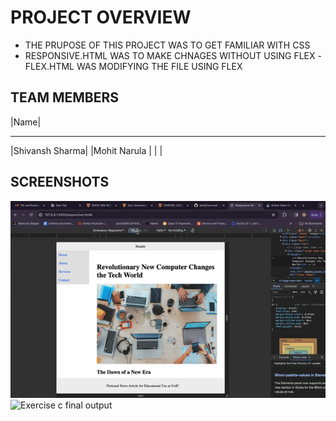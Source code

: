 # PROJECT OVERVIEW

- THE PRUPOSE OF THIS PROJECT WAS TO GET FAMILIAR WITH CSS
- RESPONSIVE.HTML WAS TO MAKE CHNAGES WITHOUT USING FLEX
-FLEX.HTML WAS MODIFYING THE FILE USING FLEX

## TEAM MEMBERS
|Name|
______________
|Shivansh Sharma|
|Mohit Narula   |
|               |

## SCREENSHOTS

![Exercise B final output](./ExcerciseB.gif)
![Exercise c final output](./ExerciseC.gif)
